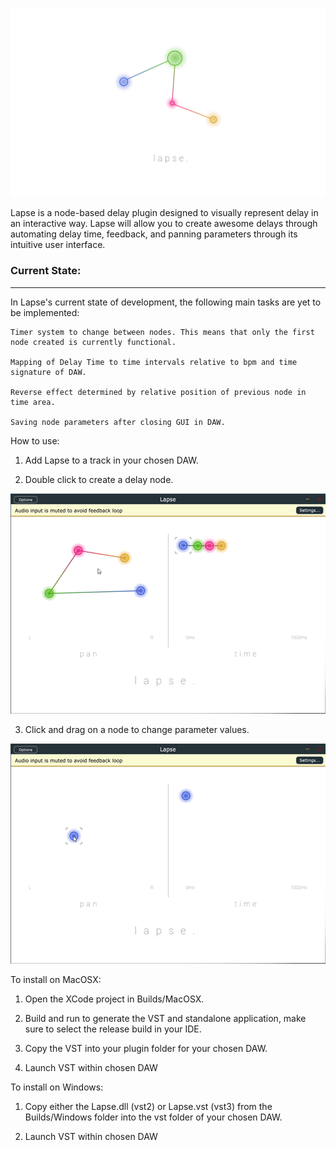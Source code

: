 ![SplashScreen](Resources/Lapse_3rd_Sprint.png)

Lapse is a node-based delay plugin designed to visually represent delay in an interactive way. Lapse will allow you to create awesome delays through automating delay time, feedback, and panning parameters through its intuitive user interface.

### Current State:
------------------

In Lapse's current state of development, the following main tasks are yet to be implemented:

	Timer system to change between nodes. This means that only the first node created is currently functional.
	
	Mapping of Delay Time to time intervals relative to bpm and time signature of DAW.

	Reverse effect determined by relative position of previous node in time area.

	Saving node parameters after closing GUI in DAW.

How to use:

1. Add Lapse to a track in your chosen DAW.

2. Double click to create a delay node.

![CreateNode](Resources/LapseCreateNode.gif)

3. Click and drag on a node to change parameter values.

![MoveNode](Resources/LapseMoveNode.gif)

To install on MacOSX:

1. Open the XCode project in Builds/MacOSX. 

2. Build and run to generate the VST and standalone application, make sure to select the release build in your IDE.

3. Copy the VST into your plugin folder for your chosen DAW.

4. Launch VST within chosen DAW

To install on Windows:

1. Copy either the Lapse.dll (vst2) or Lapse.vst (vst3) from the Builds/Windows folder into the vst folder of your chosen DAW.

2. Launch VST within chosen DAW
